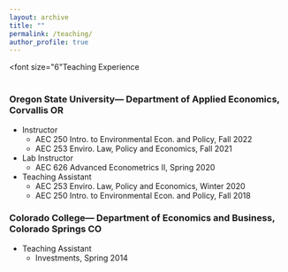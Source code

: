 ```yaml
---
layout: archive
title: ""
permalink: /teaching/
author_profile: true
---
```


<font size="6"Teaching Experience</font>
<br>
<br>

### Oregon State University— Department of Applied Economics, Corvallis OR<br>
* Instructor
    + AEC 250 Intro. to Environmental Econ. and Policy, Fall 2022
    + AEC 253 Enviro. Law, Policy and Economics, Fall 2021
* Lab Instructor
    + AEC 626 Advanced Econometrics II, Spring 2020
* Teaching Assistant
    + AEC 253 Enviro. Law, Policy and Economics, Winter 2020
    + AEC 250 Intro. to Environmental Econ. and Policy, Fall 2018

### Colorado College— Department of Economics and Business, Colorado Springs CO<br>
* Teaching Assistant
    + Investments, Spring 2014
